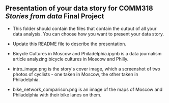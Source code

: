## Presentation of your data story for COMM318 _Stories from data_ Final Project

* This folder should contain the files that contain the output of all your data analysis. You can choose how you want to present your data story.


* Update this README file to describe the presentation.

- Bicycle Cultures in Moscow and Philadelphia.ipynb is a data journalism article analyzing bicycle cultures in Moscow and Philly. 

- intro_image.png is the story's cover image, which a screenshot of two photos of cyclists - one taken in Moscow, the other taken in Philadelphia. 

- bike_network_comparison.png is an image of the maps of Moscow and Philadelphia with their bike lanes on them.